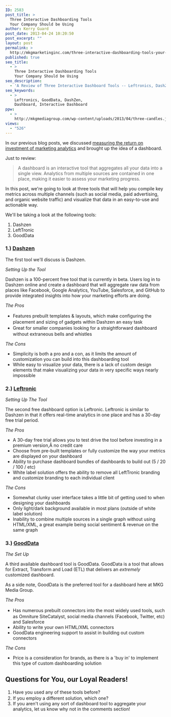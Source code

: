 ```yaml
---
ID: 2583
post_title: >
  Three Interactive Dashboarding Tools
  Your Company Should be Using
author: Kerry Guard
post_date: 2013-04-24 10:20:50
post_excerpt: ""
layout: post
permalink: >
  http://mkgmarketinginc.com/three-interactive-dashboarding-tools-your-company-should-be-using/
published: true
seo_title:
  - >
    Three Interactive Dashboarding Tools
    Your Company Should be Using
seo_description:
  - 'A Review of Three Interactive Dashboard Tools -- Leftronics, DashZen & GoodData -- to Provide Marketers With a Single, Centralized View of their Business and Marketing Analytics'
seo_keywords:
  - >
    Leftronics, GoodData, DashZen,
    Dashboard, Interactive Dashboard
ppw:
  - >
    http://mkgmediagroup.com/wp-content/uploads/2013/04/three-candles.jpg
views:
  - "526"
---
```

<p>In our previous blog posts, we discussed <a title="The Cost, Return on Investment &amp; Benefits of Marketing Analytics" href="http://mkgmediagroup.com/the-cost-return-on-investment-benefits-of-marketing-analytics/" target="_blank">measuring the return on investment of marketing analytics</a> and brought up the idea of a dashboard.</p>
<p dir="ltr">Just to review:</p>

<blockquote>A dashboard is an interactive tool that aggregates all your data into a single view. Analytics from multiple sources are contained in one place, making it easier to assess your marketing progress.</blockquote>

<p>In this post, we're going to look at three tools that will help you compile key metrics across multiple channels (such as social media, paid advertising, and organic website traffic) and visualize that data in an easy-to-use and actionable way.</p>
<p>We'll be taking a look at the following tools:</p>

<ol>
	<li>Dashzen</span></li>
	<li>LeftTronic</li>
	<li>GoodData</li>
</ol>

<h3 dir="ltr">1.) <a href="https://www.dashzen.com/" target="_blank">Dashzen</a></h3>

<p>The first tool we'll discuss is Dashzen.</p>
<p><em>Setting Up the Tool</em></p>
<p>Dashzen is a 100-percent free tool that is currently in beta. Users log in to Dashzen online and create a dashboard that will aggregate raw data from places like Facebook, Google Analytics, YouTube, Salesforce, and GitHub to provide integrated insights into how your marketing efforts are doing.</p>

<p><em>The Pros</em></p>

<ul>
	<li><span style="line-height: 1.5em;">Features prebuilt templates &amp; layouts, which make configuring the placement and sizing of gadgets within Dashzen an easy task</span></li>
	<li><span style="line-height: 1.5em;">Great for smaller companies looking for a straightforward dashboard without extraneous bells and whistles</span></li>
</ul>

<p><em>The Cons</em></p>
<ul>
	<li><span style="line-height: 13.993056297302246px;">Simplicity is both a pro and a con, as it limits the amount of customization you can build into this dashboarding tool</span></li>
	<li>While easy to visualize your data, there is a lack of custom design elements that make visualizing your data in very specific ways nearly impossible</li>
</ul>
<h3>2.) <a href="https://www.leftronic.com/" target="_blank">Leftronic</a></h3>
<p><em>Setting Up The Tool</em></p>
<p>The second free dashboard option is Leftronic. Leftronic is similar to Dashzen in that it offers real-time analytics in one place and has a 30-day free trial period.</p>
<p><em>The Pros</em></p>

<ul>
	<li>A 30-day free trial allows you to test drive the tool before investing in a premium version,Â no credit care</li>
	<li>Choose from pre-built templates or fully customize the way your metrics are displayed on your dashboard</li>
	<li>Ability to purchase dashboard bundles of dashboards to build out (5 / 20 / 100 / etc)</li>
	<li>White label solution offers the ability to remove all LeftTronic branding and customize branding to each individual client</li>
</ul>
<p><em>The Cons</em></p>

<ul>
	<li><span style="line-height: 13.993056297302246px;">Somewhat clunky user interface takes a little bit of getting used to when designing your dashboards</span></li>
	<li>Only light/dark background available in most plans (outside of white label solution)</li>
	<li>Inability to combine multiple sources in a single graph without using HTML/XML, a great example being social sentiment &amp; revenue on the same graph</li>
</ul>

<h3>3.) <a href="http://www.gooddata.com/" target="_blank">GoodData</a></h3>
<p><em>The Set Up</em></p>

<p>A third available dashboard tool is GoodData. GoodData is a tool that allows for Extract, Transform and Load (ETL) that delivers an <em>extremely </em>customized dashboard.</p>

<p>As a side note, GoodData is the preferred tool for a dashboard here at MKG Media Group.</p>

<p><em>The Pros</em></p>
<ul>
	<li><span style="line-height: 1.5em;">Has numerous prebuilt connectors into the most widely used tools, such as Omniture SiteCatalyst, social media channels (Facebook, Twitter, etc) and Salesforce</span></li>
	<li>Ability to write your own HTML/XML connectors</li>
	<li>GoodData engineering support to assist in building out custom connectors</li>
</ul>

<p><em>The Cons</em></p>
<ul>
	<li><span style="line-height: 13.993056297302246px;">Price is a consideration for brands, as there is a 'buy in' to implement this type of custom dashboarding solution</span></li>
</ul>
<h2>Questions for You, our Loyal Readers!</h2>
<ol>
	<li><span style="line-height: 1.5em;">Have you used any of these tools before?</span></li>
	<li>If you employ a different solution, which one?</li>
	<li>If you aren't using any sort of dashboard tool to aggregate your analytics, let us know why not in the comments section!</li>
</ol>